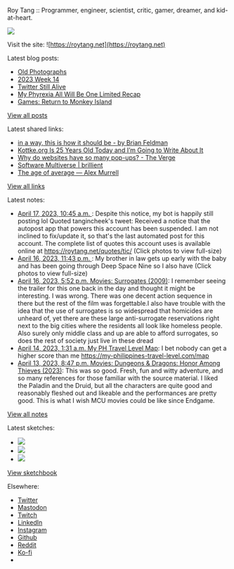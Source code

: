 Roy Tang :: Programmer, engineer, scientist, critic, gamer, dreamer, and kid-at-heart.

![](https://roytang.net/static/img/profile.jpg)

Visit the site: ![https://roytang.net](https://roytang.net)

Latest blog posts:

- [Old Photographs](https://roytang.net/2023/04/old-photographs/)
- [2023 Week 14](https://roytang.net/2023/04/2023-week-14/)
- [Twitter Still Alive](https://roytang.net/2023/04/twitter-still-alive/)
- [My Phyrexia All Will Be One Limited Recap](https://roytang.net/2023/04/mtgone-limited-recap/)
- [Games: Return to Monkey Island](https://roytang.net/2023/04/return-to-monkey-island/)

[View all posts](https://roytang.net/blog)

Latest shared links:

- [in a way, this is how it should be - by Brian Feldman](https://roytang.net/2023/04/efa3ac4011b6796a77b75a2c8a91907f/)
- [Kottke.org Is 25 Years Old Today and I’m Going to Write About It](https://roytang.net/2023/04/312e8d56a905c1e11babe78cdf7b2c06/)
- [Why do websites have so many pop-ups? - The Verge](https://roytang.net/2023/04/d2efc98dd14da8c984fef54ce6be90d5/)
- [Software Multiverse | brillient](https://roytang.net/2023/04/3728405de2d29c7ef52d9e80a9b35ffc/)
- [The age of average — Alex Murrell](https://roytang.net/2023/04/c8018bca091ca3605c0bc37620a27e4d/)

[View all links](https://roytang.net/links)

Latest notes:

- [April 17, 2023, 10:45 a.m. ](https://roytang.net/2023/04/1647793479073042433/): Despite this notice, my bot is happily still posting lol Quoted tangincheek&#x27;s tweet: Received a notice that the autopost app that powers this account has been suspended. I am not inclined to fix/update it, so that&#x27;s the last automated post for this account. The complete list of quotes this account uses is available online at https://roytang.net/quotes/tic/ (Click photos to view full-size)
- [April 16, 2023, 11:43 p.m. ](https://roytang.net/2023/04/1647626721330606080/): My brother in law gets up early with the baby and has been going through Deep Space Nine so I also have (Click photos to view full-size)
- [April 16, 2023, 5:52 p.m. Movies: Surrogates (2009)](https://roytang.net/2023/04/surrogates-2009/): I remember seeing the trailer for this one back in the day and thought it might be interesting. I was wrong. There was one decent action sequence in there but the rest of the film was forgettable.I also have trouble with the idea that the use of surrogates is so widespread that homicides are unheard of, yet there are these large anti-surrogate reservations right next to the big cities where the residents all look like homeless people. Also surely only middle class and up are able to afford surrogates, so does the rest of society just live in these dread
- [April 14, 2023, 1:31 a.m. My PH Travel Level Map](https://roytang.net/2023/04/1808c8183ed5b4a91e3f469aae71db57/): I bet nobody can get a higher score than me https://my-philippines-travel-level.com/map
- [April 13, 2023, 8:47 p.m. Movies: Dungeons &amp; Dragons: Honor Among Thieves (2023)](https://roytang.net/2023/04/dungeons-dragons-honor-among-thieves-2023/): This was so good. Fresh, fun and witty adventure, and so many references for those familiar with the source material. I liked the Paladin and the Druid, but all the characters are quite good and reasonably fleshed out and likeable and the performances are pretty good. This is what I wish MCU movies could be like since Endgame.

[View all notes](https://roytang.net/notes)

Latest sketches:


- ![](https://roytang.net/media/cache/3c/da/3cda657c471879c3cfa81b898b810cd6.jpg)
- ![](https://roytang.net/media/cache/a2/60/a260eacc913ee7c542024b154923702f.jpg)
- ![](https://roytang.net/media/cache/e0/88/e0888b7f7a1e342aba8cced2a0784cc4.jpg)

[View sketchbook](https://roytang.net/albums/sketchbook)


Elsewhere:

- [Twitter](https://twitter.com/roytang)
- [Mastodon](https://indieweb.social/@roytang)
- [Twitch](https://twitch.tv/twitchyroy)
- [LinkedIn](https://www.linkedin.com/in/roytang)
- [Instagram](https://instagram.com/roytang0400)
- [Github](https://github.com/roytang)
- [Reddit](https://reddit.com/u/hungryroy)
- [Ko-fi](https://ko-fi.com/roytang)
- [](mailto:hello@roytang.net)